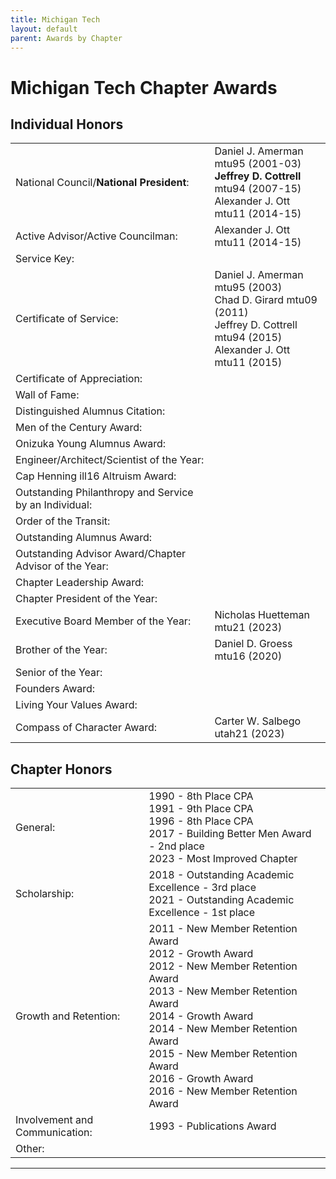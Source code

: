 ```yaml
---
title: Michigan Tech
layout: default
parent: Awards by Chapter
---
```


<link rel="stylesheet" href="{{ '/assets/css/by_chapter.css' | relative_url }}">

# Michigan Tech Chapter Awards

## Individual Honors

<table>
<tbody>

<tr>
<td>National Council/<b>National President</b>:</td>
<td>Daniel J. Amerman mtu95 (2001-03)
<br><b>Jeffrey D. Cottrell</b> mtu94 (2007-15)
<br>Alexander J. Ott mtu11 (2014-15)
</td></tr>

<tr>
<td>Active Advisor/Active Councilman:</td>
<td>Alexander J. Ott mtu11 (2014-15)
</td></tr>

<tr>
<td>Service Key:</td>
<td>
</td></tr>

<tr>
<td>Certificate of Service:</td>
<td>Daniel J. Amerman mtu95 (2003)
<br>Chad D. Girard mtu09 (2011)
<br>Jeffrey D. Cottrell mtu94 (2015)
<br>Alexander J. Ott mtu11 (2015)
</td></tr>

<tr>
<td>Certificate of Appreciation:</td>
<td>
</td></tr>

<tr>
<td>Wall of Fame:</td>
<td>
</td></tr>

<tr>
<td>Distinguished Alumnus Citation:</td>
<td>
</td></tr>

<tr>
<td>Men of the Century Award:</td>
<td> 
</td></tr>

<tr>
<td>Onizuka Young Alumnus Award:</td>
<td>
</td></tr>

<tr>
<td>Engineer/Architect/Scientist of the Year:</td>
<td>
</td></tr>

<tr>
<td>Cap Henning ill16 Altruism Award:</td>
<td>
</td></tr>

<tr>
<td>Outstanding Philanthropy and Service by an Individual:</td>
<td>
</td></tr>

<tr>
<td>Order of the Transit:</td>
<td>
</td></tr>

<tr>
<td>Outstanding Alumnus Award:</td>
<td>
</td></tr>

<tr>
<td>Outstanding Advisor Award/Chapter Advisor of the Year:</td>
<td>
</td></tr>

<tr>
<td>Chapter Leadership Award:</td>
<td>
</td></tr>

<tr>
<td>Chapter President of the Year:</td>
<td>
</td></tr>

<tr>
<td>Executive Board Member of the Year:</td>
<td>Nicholas Huetteman mtu21 (2023)
</td></tr>

<tr>
<td>Brother of the Year:</td>
<td>Daniel D. Groess mtu16 (2020)
</td></tr>

<tr>
<td>Senior of the Year:</td>
<td>
</td></tr>

<tr>
<td>Founders Award:</td>
<td>
</td></tr>

<tr>
<td>Living Your Values Award:</td>
<td>
</td></tr>

<tr>
<td>Compass of Character Award:</td>
<td>Carter W. Salbego utah21 (2023)
</td></tr>

</tbody>
</table>

## Chapter Honors

<table>
<tbody>

<tr>
<td>General:</td>
<td>1990 - 8th Place CPA
<br>1991 - 9th Place CPA
<br>1996 - 8th Place CPA
<br>2017 - Building Better Men Award - 2nd place
<br>2023 - Most Improved Chapter
</td></tr>

<tr>
<td>Scholarship:</td>
<td>2018 - Outstanding Academic Excellence - 3rd place
<br>2021 - Outstanding Academic Excellence - 1st place
</td></tr>

<tr>
<td>Growth and Retention:</td>
<td>2011 - New Member Retention Award
<br>2012 - Growth Award
<br>2012 - New Member Retention Award
<br>2013 - New Member Retention Award
<br>2014 - Growth Award
<br>2014 - New Member Retention Award
<br>2015 - New Member Retention Award
<br>2016 - Growth Award
<br>2016 - New Member Retention Award
</td></tr>

<tr>
<td>Involvement and Communication:</td>
<td>1993 - Publications Award
</td></tr>

<tr>
<td>Other:</td>
<td>
</td></tr>

</tbody>
</table>

---
